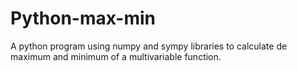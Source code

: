 # Python-max-min
A python program using numpy and sympy libraries to calculate de maximum and minimum of a multivariable function.
